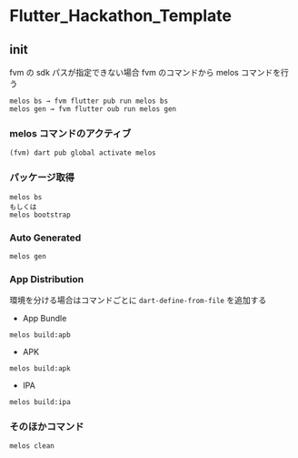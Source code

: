 # Flutter_Hackathon_Template

## init

fvm の sdk パスが指定できない場合
fvm のコマンドから melos コマンドを行う
```
melos bs → fvm flutter pub run melos bs
melos gen → fvm flutter oub run melos gen
```

### melos コマンドのアクティブ
```
(fvm) dart pub global activate melos
```

### パッケージ取得
```
melos bs
もしくは
melos bootstrap
```

### Auto Generated

```
melos gen
```

### App Distribution
 
環境を分ける場合はコマンドごとに `dart-define-from-file` を追加する

- App Bundle
```
melos build:apb
```

- APK
```
melos build:apk
```

- IPA
```
melos build:ipa
```

### そのほかコマンド

```
melos clean
```
